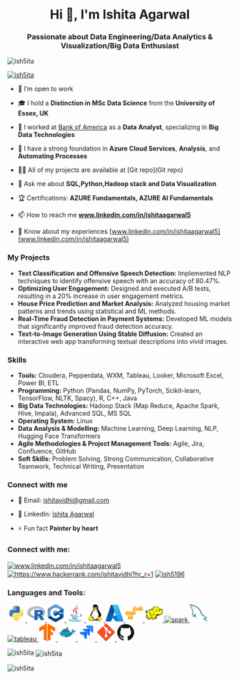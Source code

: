 <h1 align="center">Hi 👋, I'm Ishita Agarwal</h1>
<h3 align="center">Passionate about Data Engineering/Data Analytics & Visualization/Big Data Enthusiast</h3>

<p align="left"> <img src="https://komarev.com/ghpvc/?username=ish5ita&label=Profile%20views&color=0e75b6&style=flat" alt="ish5ita" /> </p>

<p align="left"> <a href="https://github.com/ryo-ma/github-profile-trophy"><img src="https://github-profile-trophy.vercel.app/?username=ish5ita" alt="ish5ita" /></a> </p>


- 🔭 I’m open to work
  
- 🎓 I hold a **Distinction in MSc Data Science** from the **University of Essex, UK**

- 👯 I worked at [Bank of America](https://www.bankofamerica.com/) as a **Data Analyst**, specializing in **Big Data Technologies**

- 🧠 I have a strong foundation in **Azure Cloud Services**, **Analysis**, and **Automating Processes**

- 👨‍💻 All of my projects are available at [Git repo](Git repo)

- 💬 Ask me about **SQL,Python,Hadoop stack and Data Visualization**
  
- 🏆 Certifications: **AZURE Fundamentals, AZURE AI Fundamentals**

- 📫 How to reach me **www.linkedin.com/in/ishitaagarwal5**

- 📄 Know about my experiences [www.linkedin.com/in/ishitaagarwal5](www.linkedin.com/in/ishitaagarwal5)

### My Projects
- **Text Classification and Offensive Speech Detection:** Implemented NLP techniques to identify offensive speech with an accuracy of 80.47%.
- **Optimizing User Engagement:** Designed and executed A/B tests, resulting in a 20% increase in user engagement metrics.
- **House Price Prediction and Market Analysis:** Analyzed housing market patterns and trends using statistical and ML methods.
- **Real-Time Fraud Detection in Payment Systems:** Developed ML models that significantly improved fraud detection accuracy.
- **Text-to-Image Generation Using Stable Diffusion:** Created an interactive web app transforming textual descriptions into vivid images.

### Skills
- **Tools:** Cloudera, Pepperdata, WXM, Tableau, Looker, Microsoft Excel, Power BI, ETL
- **Programming:** Python (Pandas, NumPy, PyTorch, Scikit-learn, TensorFlow, NLTK, Spacy), R, C++, Java
- **Big Data Technologies:** Hadoop Stack (Map Reduce, Apache Spark, Hive, Impala), Advanced SQL, MS SQL
- **Operating System:** Linux
- **Data Analysis & Modelling:** Machine Learning, Deep Learning, NLP, Hugging Face Transformers
- **Agile Methodologies & Project Management Tools:** Agile, Jira, Confluence, GitHub
- **Soft Skills:** Problem Solving, Strong Communication, Collaborative Teamwork, Technical Writing, Presentation


### Connect with me
- 📧 Email: [ishitavidhi@gmail.com](mailto:ishitavidhi@gmail.com)
- 💼 LinkedIn: [Ishita Agarwal](https://www.linkedin.com/in/ishita-agarwal/)

- ⚡ Fun fact **Painter by heart**

<h3 align="left">Connect with me:</h3>
<p align="left">
<a href="https://linkedin.com/in/www.linkedin.com/in/ishitaagarwal5" target="blank"><img align="center" src="https://raw.githubusercontent.com/rahuldkjain/github-profile-readme-generator/master/src/images/icons/Social/linked-in-alt.svg" alt="www.linkedin.com/in/ishitaagarwal5" height="30" width="40" /></a>
<a href="https://www.hackerrank.com/https://www.hackerrank.com/ishitavidhi?hr_r=1" target="blank"><img align="center" src="https://raw.githubusercontent.com/rahuldkjain/github-profile-readme-generator/master/src/images/icons/Social/hackerrank.svg" alt="https://www.hackerrank.com/ishitavidhi?hr_r=1" height="30" width="40" /></a>
<a href="https://www.leetcode.com/ish5196" target="blank"><img align="center" src="https://raw.githubusercontent.com/rahuldkjain/github-profile-readme-generator/master/src/images/icons/Social/leet-code.svg" alt="ish5196" height="30" width="40" /></a>
</p>

<h3 align="left">Languages and Tools:</h3>
<p align="left"> 
  <a href="https://www.python.org" target="_blank" rel="noreferrer"> 
    <img src="https://raw.githubusercontent.com/devicons/devicon/master/icons/python/python-original.svg" alt="python" width="40" height="40"/> 
  </a> 
  <a href="https://www.r-project.org/" target="_blank" rel="noreferrer"> 
    <img src="https://raw.githubusercontent.com/devicons/devicon/master/icons/r/r-original.svg" alt="r" width="40" height="40"/>
  </a>
  <a href="https://www.w3schools.com/cpp/" target="_blank" rel="noreferrer"> 
    <img src="https://raw.githubusercontent.com/devicons/devicon/master/icons/cplusplus/cplusplus-original.svg" alt="cplusplus" width="40" height="40"/> 
  </a> 
  <a href="https://www.java.com/" target="_blank" rel="noreferrer"> 
    <img src="https://raw.githubusercontent.com/devicons/devicon/master/icons/java/java-original.svg" alt="java" width="40" height="40"/>
  </a> 
  <a href="https://www.linux.org/" target="_blank" rel="noreferrer"> 
    <img src="https://raw.githubusercontent.com/devicons/devicon/master/icons/linux/linux-original.svg" alt="linux" width="40" height="40"/>
  </a> 
  <a href="https://azure.microsoft.com/" target="_blank" rel="noreferrer"> 
    <img src="https://raw.githubusercontent.com/devicons/devicon/master/icons/azure/azure-original.svg" alt="azure" width="40" height="40"/>
  </a>
  <a href="https://aws.amazon.com/" target="_blank" rel="noreferrer"> 
    <img src="https://raw.githubusercontent.com/devicons/devicon/master/icons/amazonwebservices/amazonwebservices-original.svg" alt="aws" width="40" height="40"/>
  </a> 
  <a href="https://hadoop.apache.org/" target="_blank" rel="noreferrer"> 
    <img src="https://raw.githubusercontent.com/devicons/devicon/master/icons/hadoop/hadoop-original.svg" alt="hadoop" width="40" height="40"/>
  </a>
  <a href="https://spark.apache.org/" target="_blank" rel="noreferrer"> 
    <img src="https://raw.githubusercontent.com/devicons/devicon/master/icons/spark/spark-original.svg" alt="spark" width="40" height="40"/>
  </a> 
  <a href="https://www.mysql.com/" target="_blank" rel="noreferrer"> 
    <img src="https://raw.githubusercontent.com/devicons/devicon/master/icons/mysql/mysql-original.svg" alt="mysql" width="40" height="40"/>
  </a> 
  <a href="https://www.tableau.com/" target="_blank" rel="noreferrer"> 
    <img src="https://raw.githubusercontent.com/devicons/devicon/master/icons/tableau/tableau-original.svg" alt="tableau" width="40" height="40"/>
  </a> 
  <a href="https://www.tensorflow.org/" target="_blank" rel="noreferrer"> 
    <img src="https://raw.githubusercontent.com/devicons/devicon/master/icons/tensorflow/tensorflow-original.svg" alt="tensorflow" width="40" height="40"/>
  </a> 
  <a href="https://www.docker.com/" target="_blank" rel="noreferrer"> 
    <img src="https://raw.githubusercontent.com/devicons/devicon/master/icons/docker/docker-original.svg" alt="docker" width="40" height="40"/>
  </a>
  <a href="https://www.atlassian.com/software/jira" target="_blank" rel="noreferrer"> 
    <img src="https://raw.githubusercontent.com/devicons/devicon/master/icons/jira/jira-original.svg" alt="jira" width="40" height="40"/>
  </a>
  <a href="https://git-scm.com/" target="_blank" rel="noreferrer"> 
    <img src="https://raw.githubusercontent.com/devicons/devicon/master/icons/git/git-original.svg" alt="git" width="40" height="40"/>
  </a>
  <a href="https://github.com/" target="_blank" rel="noreferrer"> 
    <img src="https://raw.githubusercontent.com/devicons/devicon/master/icons/github/github-original.svg" alt="github" width="40" height="40"/>
  </a>
</p>


<p><img align="left" src="https://github-readme-stats.vercel.app/api/top-langs?username=ish5ita&show_icons=true&locale=en&layout=compact" alt="ish5ita" /></p>

<p>&nbsp;<img align="center" src="https://github-readme-stats.vercel.app/api?username=ish5ita&show_icons=true&locale=en" alt="ish5ita" /></p>

<p><img align="center" src="https://github-readme-streak-stats.herokuapp.com/?user=ish5ita&" alt="ish5ita" /></p>

